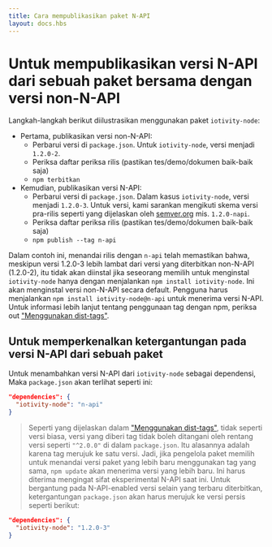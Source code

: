 ```yaml
---
title: Cara mempublikasikan paket N-API
layout: docs.hbs
---
```


# Untuk mempublikasikan versi N-API dari sebuah paket bersama dengan versi non-N-API

Langkah-langkah berikut diilustrasikan menggunakan paket `iotivity-node`:

* Pertama, publikasikan versi non-N-API:
  * Perbarui versi di `package.json`. Untuk `iotivity-node`, versi
  menjadi `1.2.0-2`.
  * Periksa daftar periksa rilis (pastikan tes/demo/dokumen baik-baik saja)
  * `npm terbitkan`
* Kemudian, publikasikan versi N-API:
  * Perbarui versi di `package.json`. Dalam kasus `iotivity-node`,
  versi menjadi `1.2.0-3`. Untuk versi, kami sarankan mengikuti
  skema versi pra-rilis seperti yang dijelaskan oleh
  [semver.org](https://semver.org/#spec-item-9) mis. `1.2.0-napi`.
  * Periksa daftar periksa rilis (pastikan tes/demo/dokumen baik-baik saja)
  * `npm publish --tag n-api`

Dalam contoh ini, menandai rilis dengan `n-api` telah memastikan bahwa, meskipun
versi 1.2.0-3 lebih lambat dari versi yang diterbitkan non-N-API (1.2.0-2), itu
tidak akan diinstal jika seseorang memilih untuk menginstal `iotivity-node` hanya dengan
menjalankan `npm install iotivity-node`. Ini akan menginstal versi non-N-API
secara default. Pengguna harus menjalankan `npm install iotivity-node@n-api` untuk
menerima versi N-API. Untuk informasi lebih lanjut tentang penggunaan tag dengan npm, periksa
out ["Menggunakan dist-tags"][].

## Untuk memperkenalkan ketergantungan pada versi N-API dari sebuah paket

Untuk menambahkan versi N-API dari `iotivity-node` sebagai dependensi,
Maka `package.json` akan terlihat seperti ini:

```json
"dependencies": {
  "iotivity-node": "n-api"
}
```

> Seperti yang dijelaskan dalam
> ["Menggunakan dist-tags"][], tidak seperti versi biasa, versi yang diberi tag tidak boleh
> ditangani oleh rentang versi seperti `"^2.0.0"` di dalam `package.json`. Itu
> alasannya adalah karena tag merujuk ke satu versi. Jadi, jika
> pengelola paket memilih untuk menandai versi paket yang lebih baru menggunakan
> tag yang sama, `npm update` akan menerima versi yang lebih baru. Ini harus diterima
> mengingat sifat eksperimental N-API saat ini. Untuk bergantung pada N-API-enabled
> versi selain yang terbaru diterbitkan, ketergantungan `package.json` akan
> harus merujuk ke versi persis seperti berikut:

```json
"dependencies": {
  "iotivity-node": "1.2.0-3"
}
```

["Menggunakan dist-tags"]: https://docs.npmjs.com/getting-started/using-tags
